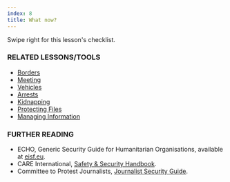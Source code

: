 ```yaml
---
index: 8
title: What now?
---
```

Swipe right for this lesson's checklist.

### RELATED LESSONS/TOOLS

*   [Borders](umbrella://lesson/borders)
*   [Meeting](umbrella://lesson/meetings)
*   [Vehicles](umbrella://lesson/vehicles)
*   [Arrests](umbrella://lesson/arrests)
*   [Kidnapping](umbrella://lesson/kidnapping)
*   [Protecting Files](umbrella://lesson/protecting-files)
*   [Managing Information](umbrella://lesson/managing-information)

### FURTHER READING

*   ECHO, Generic Security Guide for Humanitarian Organisations, available at [eisf.eu](https://www.eisf.eu/library/generic-security-guide-for-humanitarian-organisations/).
*   CARE International, [Safety & Security Handbook](https://www.eisf.eu/wp-content/uploads/2014/09/0614-Macpherson-2004-CARE-International-Safety-and-Security-Handbook.pdf).
*   Committee to Protest Journalists, [Journalist Security Guide](https://cpj.org/reports/2012/04/journalist-security-guide.php).